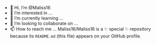 - 👋 Hi, I’m @Maliss16
- 👀 I’m interested in ...
- 🌱 I’m currently learning ...
- 💞️ I’m looking to collaborate on ...
- 📫 How to reach me ...
Maliss16/Maliss16 is a ✨ special ✨ repository because its `README.md` (this file) appears on your GitHub profile.
